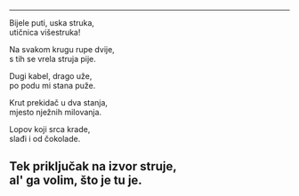 ---
Bijele puti, uska struka,  
utičnica višestruka!

Na svakom krugu rupe dvije,  
s tih se vrela struja pije.

Dugi kabel, drago uže,  
po podu mi stana puže.

Krut prekidač u dva stanja,  
mjesto nježnih milovanja.

Lopov koji srca krade,  
slađi i od čokolade.

Tek priključak na izvor struje,  
al' ga volim, što je tu je.
---